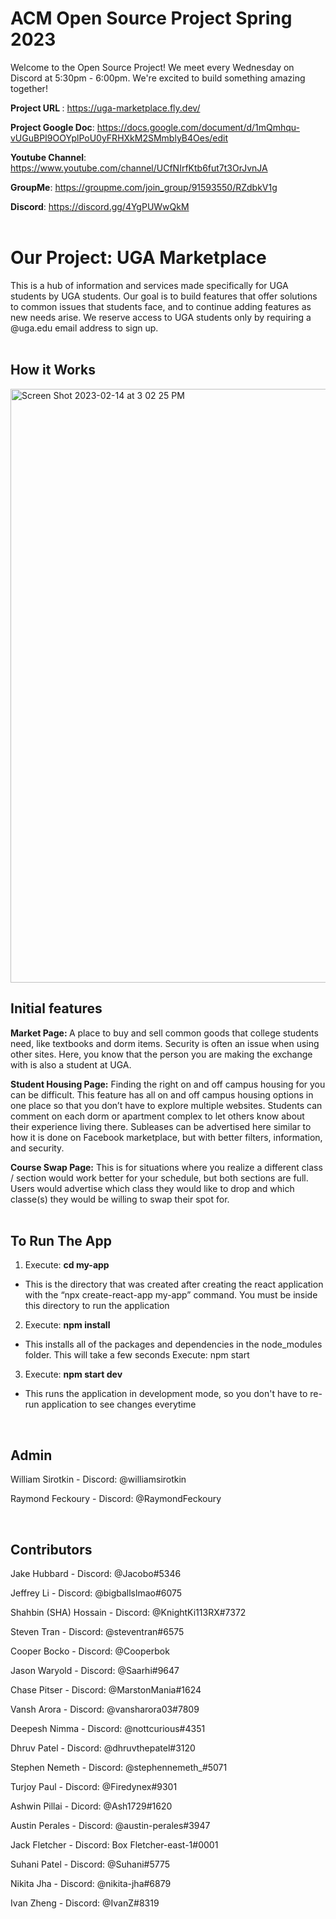 # ACM Open Source Project Spring 2023

Welcome to the Open Source Project! We meet every Wednesday on Discord at 5:30pm - 6:00pm. We're excited to build something amazing together!

<b> Project URL </b>: https://uga-marketplace.fly.dev/

<b>Project Google Doc</b>: https://docs.google.com/document/d/1mQmhqu-vUGuBPI9OOYplPoU0yFRHXkM2SMmblyB4Oes/edit

<b>Youtube Channel</b>: https://www.youtube.com/channel/UCfNIrfKtb6fut7t3OrJvnJA

<b>GroupMe</b>: https://groupme.com/join_group/91593550/RZdbkV1g

<b>Discord</b>: https://discord.gg/4YgPUWwQkM
<br>
<br>

<b> <h1> Our Project: UGA Marketplace</h1></b>

This is a hub of information and services made specifically for UGA students by UGA students. Our goal is to build features that offer solutions to common issues that students face, and to continue adding features as new needs arise. We reserve access to UGA students only by requiring a @uga.edu email address to sign up.
<br>
<br>
<b> <h2> How it Works </h2></b>
<img width="950" alt="Screen Shot 2023-02-14 at 3 02 25 PM" src="https://user-images.githubusercontent.com/87153798/218848652-0940c29d-f03c-44f9-8f91-1c24b80f2f76.png">
<br>

<b> <h2> Initial features </h2></b>

<b> Market Page: </b>
A place to buy and sell common goods that college students need, like textbooks and dorm items.
Security is often an issue when using other sites. Here, you know that the person you are making the exchange with is also a student at UGA.

<b> Student Housing Page:</b>
Finding the right on and off campus housing for you can be difficult. This feature has all on and off campus housing options in one place so that you don’t have to explore multiple websites.
Students can comment on each dorm or apartment complex to let others know about their experience living there.
Subleases can be advertised here similar to how it is done on Facebook marketplace, but with better filters, information, and security. 

<b> Course Swap Page:</b>
This is for situations where you realize a different class / section would work better for your schedule, but both sections are full.
Users would advertise which class they would like to drop and which classe(s) they would be willing to swap their spot for. 
<br>
<br>

<b> <h2> To Run The App </h2></b>

1. Execute: <b>cd my-app</b>
- This is the directory that was created after creating the react application with the “npx create-react-app my-app” command.
You must be inside this directory to run the application

2. Execute: <b>npm install</b>
- This installs all of the packages and dependencies in the node_modules folder. This will take a few seconds
Execute: npm start

3. Execute: <b>npm start dev</b>
- This runs the application in development mode, so you don't have to re-run application to see changes everytime

<br>

<b><h2>Admin</h2></b>

William Sirotkin - Discord: @williamsirotkin

Raymond Feckoury - Discord: @RaymondFeckoury

<br>

<b><h2>Contributors</h2></b>

Jake Hubbard - Discord: @Jacobo#5346

Jeffrey Li - Discord: @bigballslmao#6075

Shahbin (SHA) Hossain - Discord: @KnightKi113RX#7372

Steven Tran - Discord: @steventran#6575

Cooper Bocko - Discord: @Cooperbok

Jason Waryold - Discord: @Saarhi#9647

Chase Pitser - Discord: @MarstonMania#1624

Vansh Arora - Discord: @vansharora03#7809

Deepesh Nimma - Discord: @nottcurious#4351

Dhruv Patel - Discord: @dhruvthepatel#3120

Stephen Nemeth - Discord: @stephennemeth\_#5071

Turjoy Paul - Discord: @Firedynex#9301

Ashwin Pillai - Dicord: @Ash1729#1620

Austin Perales - Discord: @austin-perales#3947

Jack Fletcher - Discord: Box Fletcher-east-1#0001

Suhani Patel - Discord: @Suhani#5775

Nikita Jha - Discord: @nikita-jha#6879

Ivan Zheng - Discord: @IvanZ#8319   
